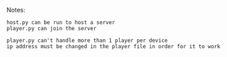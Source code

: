 Notes:

    host.py can be run to host a server
    player.py can join the server 
    
    player.py can't handle more than 1 player per device
    ip address must be changed in the player file in order for it to work
      

